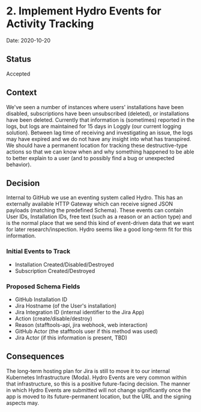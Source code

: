 # 2. Implement Hydro Events for Activity Tracking

Date: 2020-10-20

## Status

Accepted

## Context

We've seen a number of instances where users' installations have been disabled, subscriptions have been unsubscribed (deleted), or installations have been deleted. Currently that information is (sometimes) reported in the logs, but logs are maintained for 15 days in Loggly (our current logging solution). Between lag time of receiving and investigating an issue, the logs may have expired and we do not have any insight into what has transpired. We should have a permanent location for tracking these destructive-type actions so that we can know when and why something happened to be able to better explain to a user (and to possibly find a bug or unexpected behavior).

## Decision

Internal to GitHub we use an eventing system called Hydro. This has an externally available HTTP Gateway which can receive signed JSON payloads (matching the predefined Schema). These events can contain User IDs, Installation IDs, free text (such as a reason or an action type) and is the normal place that we send this kind of event-driven data that we want for later research/inspection. Hydro seems like a good long-term fit for this information.

### Initial Events to Track

* Installation Created/Disabled/Destroyed
* Subscription Created/Destroyed

### Proposed Schema Fields

* GitHub Installation ID
* Jira Hostname (of the User's installation)
* Jira Integration ID (internal identifier to the Jira App)
* Action (create/disable/destroy)
* Reason (stafftools-api, jira webhook, web interaction)
* GitHub Actor (the stafftools user if this method was used)
* Jira Actor (if this information is present, TBD)

## Consequences

The long-term hosting plan for Jira is still to move it to our internal Kubernetes Infrastructure (Moda). Hydro Events are very common within that infrastructure, so this is a positive future-facing decision. The manner in which Hydro Events are submitted will not change significantly once the app is moved to its future-permanent location, but the URL and the signing aspects may.
